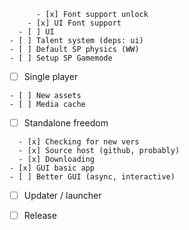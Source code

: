 <!--................................-->
          - [x] Font support unlock
        - [x] UI Font support
      - [ ] UI
    - [ ] Talent system (deps: ui)
    - [ ] Default SP physics (WW)
    - [ ] Setup SP Gamemode
  - [ ] Single player
<!--................................-->
    - [ ] New assets
    - [ ] Media cache
  - [ ] Standalone freedom
<!--................................-->
      - [x] Checking for new vers
      - [x] Source host (github, probably)
      - [x] Downloading
    - [x] GUI basic app
    - [ ] Better GUI (async, interactive)
  - [ ] Updater / launcher
<!--................................-->
- [ ] Release
